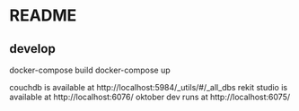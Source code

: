# README

## develop

docker-compose build
docker-compose up

couchdb is available at http://localhost:5984/_utils/#/_all_dbs
rekit studio is available at http://localhost:6076/
oktober dev runs at http://localhost:6075/
